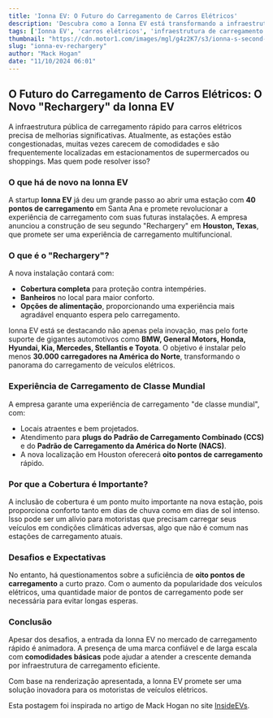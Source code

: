 ```yaml
---
title: 'Ionna EV: O Futuro do Carregamento de Carros Elétricos'
description: 'Descubra como a Ionna EV está transformando a infraestrutura de carregamento com sua nova estação "Rechargery".'
tags: ['Ionna EV', 'carros elétricos', 'infraestrutura de carregamento', 'sustentabilidade']
thumbnail: "https://cdn.motor1.com/images/mgl/g4z2K7/s3/ionna-s-second-rechargery.jpg"
slug: "ionna-ev-rechargery"
author: "Mack Hogan"
date: "11/10/2024 06:01"
---
```


## O Futuro do Carregamento de Carros Elétricos: O Novo "Rechargery" da Ionna EV

A infraestrutura pública de carregamento rápido para carros elétricos precisa de melhorias significativas. Atualmente, as estações estão congestionadas, muitas vezes carecem de comodidades e são frequentemente localizadas em estacionamentos de supermercados ou shoppings. Mas quem pode resolver isso?

### O que há de novo na Ionna EV

A startup **Ionna EV** já deu um grande passo ao abrir uma estação com **40 pontos de carregamento** em Santa Ana e promete revolucionar a experiência de carregamento com suas futuras instalações. A empresa anunciou a construção de seu segundo "Rechargery" em **Houston, Texas**, que promete ser uma experiência de carregamento multifuncional.

### O que é o "Rechargery"?

A nova instalação contará com:
- **Cobertura completa** para proteção contra intempéries.
- **Banheiros** no local para maior conforto.
- **Opções de alimentação**, proporcionando uma experiência mais agradável enquanto espera pelo carregamento.

Ionna EV está se destacando não apenas pela inovação, mas pelo forte suporte de gigantes automotivos como **BMW, General Motors, Honda, Hyundai, Kia, Mercedes, Stellantis e Toyota**. O objetivo é instalar pelo menos **30.000 carregadores na América do Norte**, transformando o panorama do carregamento de veículos elétricos.

### Experiência de Carregamento de Classe Mundial

A empresa garante uma experiência de carregamento "de classe mundial", com:
- Locais atraentes e bem projetados.
- Atendimento para **plugs do Padrão de Carregamento Combinado (CCS)** e do **Padrão de Carregamento da América do Norte (NACS)**.
- A nova localização em Houston oferecerá **oito pontos de carregamento** rápido.

### Por que a Cobertura é Importante?

A inclusão de cobertura é um ponto muito importante na nova estação, pois 
proporciona conforto tanto em dias de chuva como em dias de sol intenso. Isso pode ser um alívio para motoristas que precisam carregar seus veículos em condições climáticas adversas, algo que não é comum nas estações de carregamento atuais.

### Desafios e Expectativas

No entanto, há questionamentos sobre a suficiência de **oito pontos de carregamento** a curto prazo. Com o aumento da popularidade dos veículos elétricos, uma quantidade maior de pontos de carregamento pode ser necessária para evitar longas esperas.

### Conclusão

Apesar dos desafios, a entrada da Ionna EV no mercado de carregamento rápido é animadora. A presença de uma marca confiável e de larga escala com **comodidades básicas** pode ajudar a atender a crescente demanda por infraestrutura de carregamento eficiente.

Com base na renderização apresentada, a Ionna EV promete ser uma solução inovadora para os motoristas de veículos elétricos.

Esta postagem foi inspirada no artigo de Mack Hogan no site [InsideEVs](https://insideevs.com/news/736910/ionna-charging-station-design/).
